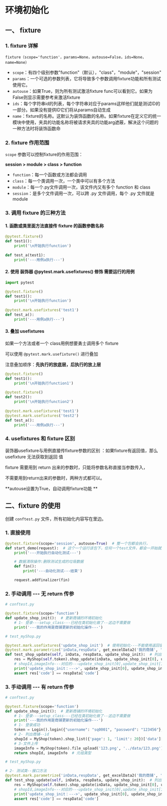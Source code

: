 # 环境初始化

## 一、 fixture

### 1. fixture 详解

`fixture（scope='function'，params=None，autouse=False，ids=None，name=None）`

-   `scope`：有四个级别参数"function"（默认），"class"，"module"，"session"
-   `params`：一个可选的参数列表，它将导致多个参数调用fixture功能和所有测试使用它。
-   `autouse`：如果True，则为所有测试激活fixture func可以看到它。如果为False则显示需要参考来激活fixture
-   `ids`：每个字符串id的列表，每个字符串对应于params这样他们就是测试ID的一部分。如果没有提供ID它们将从params自动生成
-   `name`：fixture的名称。这默认为装饰函数的名称。如果fixture在定义它的统一模块中使用，夹具的功能名称将被请求夹具的功能arg遮蔽，解决这个问题的一种方法时将装饰函数命  

### 2. fixture 作用范围

`scope` 参数可以控制fixture的作用范围：

**session   >   module   >   class   >   function**

-   `function`：每一个函数或方法都会调用
-   `class`：每一个类调用一次，一个类中可以有多个方法
-   `module`：每一个.py文件调用一次，该文件内又有多个 function  和 class
-   `session`：是多个文件调用一次，可以跨 .py 文件调用，每个 .py 文件就是 module  

### 3. 调用 fixture 的三种方法

#### 1. 函数或类里面方法直接传 fixture 的函数参数名称

```python
@pytest.fixture()
def test1():
	print('\n开始执行function')
    
def test_a(test1):
	print('---用例a执行---')
```

#### 2. 使用 装饰器 @pytest.mark.usefixtures() 修饰 需要运行的用例

```python
import pytest

@pytest.fixture()
def test1():
	print('\n开始执行function')
	
@pytest.mark.usefixtures('test1')
def test_a():
	print('---用例a执行---')
```

#### 3. 叠加 usefixtures

如果一个方法或者一个 class用例想要勇士调用多个 fixture

可以使用 `@pytest.mark.usefixture()` 进行叠加

注意叠加顺序：**先执行的放底层，后执行的放上层**

```python
@pytest.fixture()
def test1():
	print('\n开始执行function1')
    
@pytest.fixture()
def test2():
	print('\n开始执行function2')
    
@pytest.mark.usefixtures('test1')
@pytest.mark.usefixtures('test2')
def test_a():
	print('---用例a执行---')
```

### 4. usefixtures 和 fixture 区别

装饰器usefixture与用例直接传fixture参数的区别  ：如果fixture有返回值，那么 usefixture 无法获取到返回
值  

fixture 需要用到 return 出来的参数时，只能将参数名称直接当参数传入，

不需要用到return出来的参数时，两种方式都可以。  

**autouse设置为True，自动调用fixture功能  **

## 二、fixture 的使用

创建 `conftest.py` 文件，所有初始化内容写在里边。

### 1. 直接使用

```python
@pytest.fixture(scope='session', autouse=True)  # 整一个包都会执行，
def start_demo(request):  # 这个一个运行该包下，任何一个test文件，都会一开始就执行的操作
    print('---开始执行自动化测试---')

    # 数据清除操作:删除测试生成的垃圾数据
    def fin():
        print('---自动化测试---结束')

    request.addfinalizer(fin)
```

### 2. 手动调用 --- 无 return 传参

```python
# conftest.py

@pytest.fixture(scope='function')
def update_shop_init():  # 更新商铺的环境初始化
    # 1- 登录---setup_class---已经在类初始化做了--这边不需要做
    print('---我的作用是商铺更新的初始化操作---')
```

```python
# test_myShop.py

@pytest.mark.usefixtures('update_shop_init')  # 使用初始化---不能使用返回值
@pytest.mark.parametrize('inData,respData', get_excelData2('我的商铺', 'updateshopping'))
def test_shop_update(self, inData, respData, update_shop_init):  # 列出商铺
    res = MyShop(self.token).shop_update(inData, update_shop_init[0], update_shop_init[1])  # 商铺列出方法
    # shopId,imageInfo---对应的---update_shop_init[0],update_shop_init[1]
    print('update_shop_init：--->', update_shop_init[0], update_shop_init[1])
    assert res['code'] == respData['code']
```

### 3. 手动调用 --- 有 return 传参

```python
# conftest.py

@pytest.fixture(scope='function')
def update_shop_init():  # 更新商铺的环境初始化
    # 1- 登录---setup_class---已经在类初始化做了--这边不需要做
    print('---我的作用是商铺更新的初始化操作---')
    # 1- 登录成功
    token = Login().login({"username": "sq0001", "password": "123456"}, getToken=True)
    # 2- 列出商铺--id
    shopId = MyShop(token).shop_list({'page': 1, 'limit': 20})['data']['records'][0]['id']
    # 3-文件上传
    imageInfo = MyShop(token).file_upload('123.png', '../data/123.png')
    return shopId, imageInfo  # 元组类型
```

```python
# test_myShop.py

# 2- 测试类--接口方法
@pytest.mark.parametrize('inData,respData', get_excelData2('我的商铺', 'updateshopping'))
def test_shop_update(self, inData, respData, update_shop_init):  # 列出商铺
    res = MyShop(self.token).shop_update(inData, update_shop_init[0], update_shop_init[1])  # 商铺列出方法
    # shopId,imageInfo---对应的---update_shop_init[0],update_shop_init[1]
    print('update_shop_init：--->', update_shop_init[0], update_shop_init[1])
    assert res['code'] == respData['code']
```